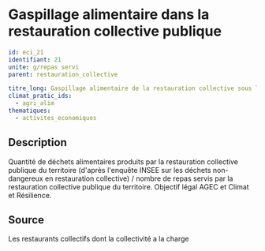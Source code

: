 # Gaspillage alimentaire dans la restauration collective publique
```yaml
id: eci_21
identifiant: 21
unite: g/repas servi
parent: restauration_collective

titre_long: Gaspillage alimentaire de la restauration collective sous la compétence de la collectivité (g/repas servi)
climat_pratic_ids:
  - agri_alim
thematiques:
  - activites_economiques
```
## Description
Quantité de déchets alimentaires produits par la restauration collective publique du territoire (d'après l'enquête INSEE sur les déchets non-dangereux en restauration collective) / nombre de repas servis par  la restauration collective publique du territoire. Objectif légal AGEC et Climat et Résilience.

## Source
Les restaurants collectifs dont la collectivité a la charge

